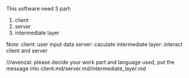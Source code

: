This software need 3 part:
1. client
2. server
3. intermediate layer

Note:
client: user input data
server: caculate
intermediate layer: interact client and server

//ravenzal: please decide your work part and language used, put the message into client.md/server.md/intermediate_layer.md